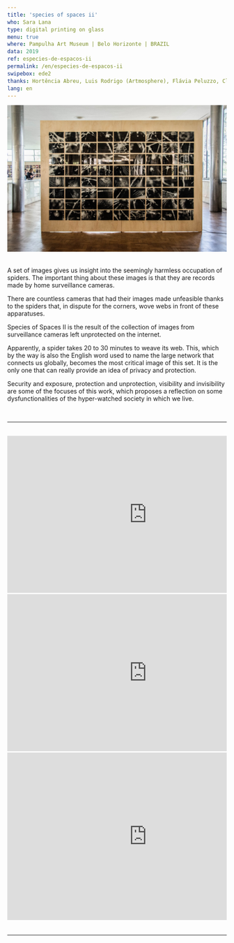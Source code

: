 ```yaml
---
title: 'species of spaces ii'
who: Sara Lana
type: digital printing on glass
menu: true
where: Pampulha Art Museum | Belo Horizonte | BRAZIL
data: 2019
ref: especies-de-espacos-ii
permalink: /en/especies-de-espacos-ii
swipebox: ede2
thanks: Hortência Abreu, Luis Rodrigo (Artmosphere), Flávia Peluzzo, Clarice G. Lacerda, Félix Blume, Flaviana Lassan, Julia Mesquita, Francisca Caporalli, Monica Hoff.
lang: en
---
```



![](../assets/posts/especiesdeespacosii.jpg)
<br><br>


A set of images gives us insight into the seemingly harmless occupation of spiders. The important thing about these images is that they are records made by home surveillance cameras.

There are countless cameras that had their images made unfeasible thanks to the spiders that, in dispute for the corners, wove webs in front of these apparatuses.

Species of Spaces II is the result of the collection of images from surveillance cameras left unprotected on the internet.

Apparently, a spider takes 20 to 30 minutes to weave its web. This, which by the way is also the English word used to name the large network that connects us globally, becomes the most critical image of this set. It is the only one that can really provide an idea of privacy and protection.

Security and exposure, protection and unprotection, visibility and invisibility are some of the focuses of this work, which proposes a reflection on some dysfunctionalities of the hyper-watched society in which we live.

<br>

---

<br>
<div class="row">
  <div class="column">
        <div class="video-wrapper-side video-wrapper-16x9">
            <iframe src="https://player.vimeo.com/video/358614507?autoplay=1" width="640" height="360" frameborder="0" allow="autoplay; fullscreen" allowfullscreen></iframe>
        </div>
   </div>
    <div class="column">
        <div class="video-wrapper-side video-wrapper-16x9">
           <iframe src="https://player.vimeo.com/video/358613759?autoplay=1" width="640" height="360" frameborder="0" allow="autoplay; fullscreen" allowfullscreen></iframe>
        </div>
    </div>
    <div class="column">
        <div class="video-wrapper-side video-wrapper-16x9">
            <iframe src="https://player.vimeo.com/video/358613381?autoplay=1" width="640" height="384" frameborder="0" allow="autoplay; fullscreen" allowfullscreen></iframe>
        </div>
    </div>
    </div>
<br>


---

<br>